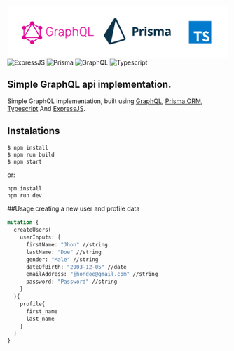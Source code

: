 ![This is an image](./banner.png)
![ExpressJS](https://img.shields.io/badge/Express.js-404D59?style=for-the-badge)
![Prisma](https://img.shields.io/badge/Prisma-3982CE?style=for-the-badge&logo=Prisma&logoColor=white)
![GraphQL](https://img.shields.io/badge/-GraphQL-E10098?style=for-the-badge&logo=graphql&logoColor=white)
![Typescript](https://img.shields.io/badge/TypeScript-007ACC?style=for-the-badge&logo=typescript&logoColor=white)
## Simple GraphQL api implementation.
Simple GraphQL implementation, built using [GraphQL](https://graphql.org), [Prisma ORM](https://prisma.io), [Typescript](https://www.typescriptlang.org/) And [ExpressJS](https://expressjs.com/).

## Instalations
```shell
$ npm install
$ npm run build
$ npm start
```
or: 
```shell
npm install
npm run dev
```
##Usage
creating a new user and profile data
```graphql
mutation {
  createUsers(
    userInputs: {
      firstName: "Jhon" //string
      lastName: "Doe" //string
      gender: "Male" //string
      dateOfBirth: "2003-12-05" //date
      emailAddress: "jhondoe@gmail.com" //string
      password: "Password" //string
    }
  ){
    profile{
      first_name
      last_name
    }
  }
}
```